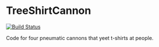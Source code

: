 # TreeShirtCannon
[![Build Status](https://travis-ci.com/SaintsRobotics/TreeShirtCannon.svg?branch=master)](https://travis-ci.com/SaintsRobotics/TreeShirtCannon)

Code for four pneumatic cannons that yeet t-shirts at people.
